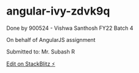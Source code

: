 # angular-ivy-zdvk9q

Done by 900524 - Vishwa Santhosh
FY22 Batch 4

On behalf of AngularJS assignment 

Submitted to: Mr. Subash R

[Edit on StackBlitz ⚡️](https://stackblitz.com/edit/angular-ivy-zdvk9q)
